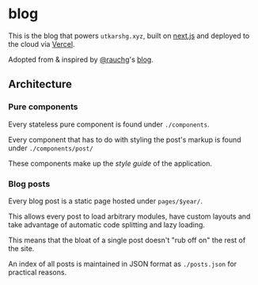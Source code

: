 # blog

This is the blog that powers `utkarshg.xyz`, built on
[next.js](https://nextjs.org/) and
deployed to the cloud via [Vercel](https://vercel.com).

Adopted from & inspired by [@rauchg](https://twitter.com/rauchg)'s [blog](https://rauchg.com/).

## Architecture

### Pure components

Every stateless pure component is found under `./components`.

Every component that has to do with styling the post's markup
is found under `./components/post/`

These components make up the _style guide_ of the application.

### Blog posts

Every blog post is a static page hosted under `pages/$year/`.

This allows every post to load arbitrary modules, have custom layouts
and take advantage of automatic code splitting and lazy loading.

This means that the bloat of a single post doesn't "rub off on" the
rest of the site.

An index of all posts is maintained in JSON format as `./posts.json`
for practical reasons.
